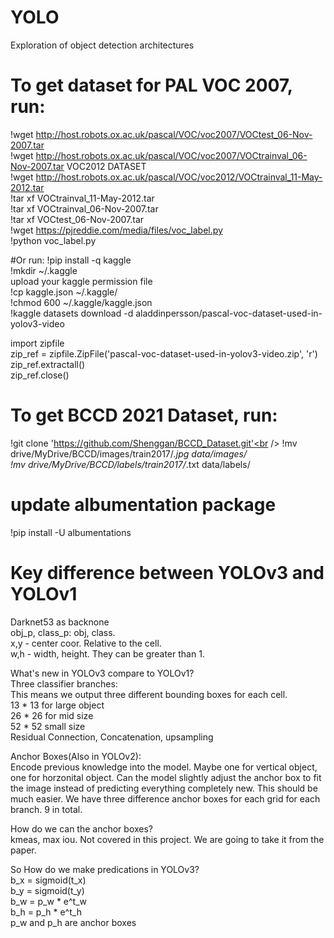 # YOLO
Exploration of object detection architectures 
# To get dataset for PAL VOC 2007, run: 
!wget http://host.robots.ox.ac.uk/pascal/VOC/voc2007/VOCtest_06-Nov-2007.tar  <br />
!wget http://host.robots.ox.ac.uk/pascal/VOC/voc2007/VOCtrainval_06-Nov-2007.tar 
VOC2012 DATASET                                                              
!wget http://host.robots.ox.ac.uk/pascal/VOC/voc2012/VOCtrainval_11-May-2012.tar  <br />
!tar xf VOCtrainval_11-May-2012.tar  <br />
!tar xf VOCtrainval_06-Nov-2007.tar  <br />
!tar xf VOCtest_06-Nov-2007.tar  <br />
!wget https://pjreddie.com/media/files/voc_label.py  <br />
!python voc_label.py   <br />

#Or run:
!pip install -q kaggle  <br />
!mkdir ~/.kaggle  <br />
upload your kaggle permission file  <br />
!cp kaggle.json ~/.kaggle/  <br />
!chmod 600 ~/.kaggle/kaggle.json  <br /> 
!kaggle datasets download -d aladdinpersson/pascal-voc-dataset-used-in-yolov3-video  <br />

import zipfile  <br />
zip_ref = zipfile.ZipFile('pascal-voc-dataset-used-in-yolov3-video.zip', 'r')  <br />
zip_ref.extractall()  <br />
zip_ref.close()  <br />

# To get BCCD 2021 Dataset, run:
!git clone 'https://github.com/Shenggan/BCCD_Dataset.git'<br />
!mv drive/MyDrive/BCCD/images/train2017/*.jpg data/images/  <br />
!mv drive/MyDrive/BCCD/labels/train2017/*.txt data/labels/ <br />

# update albumentation package 
!pip install -U albumentations

# Key difference between YOLOv3 and YOLOv1 
Darknet53 as backnone  <br />
obj_p, class_p: obj, class.  <br />
x,y - center coor. Relative to the cell.  <br />
w,h - width, height. They can be greater than 1.  <br />

What's new in YOLOv3 compare to YOLOv1?  <br />
Three classifier branches:  <br />
This means we output three different bounding boxes for each cell.  <br />
13 * 13 for large object  <br />
26 * 26 for mid size  <br />
52 * 52 small size  <br />
Residual Connection, Concatenation, upsampling  <br />

Anchor Boxes(Also in YOLOv2):  <br />
Encode previous knowledge into the model. Maybe one for vertical object, one for horzonital object. Can the model slightly adjust the anchor box to fit the image instead of predicting everything completely new. This should be much easier. We have three difference anchor boxes for each grid for each branch. 9 in total.

How do we can the anchor boxes?  <br />
kmeas, max iou. Not covered in this project. We are going to take it from the paper.

So How do we make predications in YOLOv3?  
b_x = sigmoid(t_x)  <br />
b_y = sigmoid(t_y)  <br />
b_w = p_w * e^t_w  <br />
b_h = p_h * e^t_h  <br />
p_w and p_h are anchor boxes  <br />
